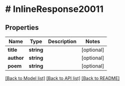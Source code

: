# # InlineResponse20011

## Properties

Name | Type | Description | Notes
------------ | ------------- | ------------- | -------------
**title** | **string** |  | [optional]
**author** | **string** |  | [optional]
**poem** | **string** |  | [optional]

[[Back to Model list]](../../README.md#models) [[Back to API list]](../../README.md#endpoints) [[Back to README]](../../README.md)
